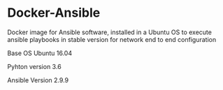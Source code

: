 # Docker-Ansible
Docker image for Ansible software, installed in a Ubuntu OS to execute ansible playbooks in stable version for network end to end configuration

Base OS
Ubuntu 16.04

Pyhton version 
3.6

Ansible Version 
2.9.9
